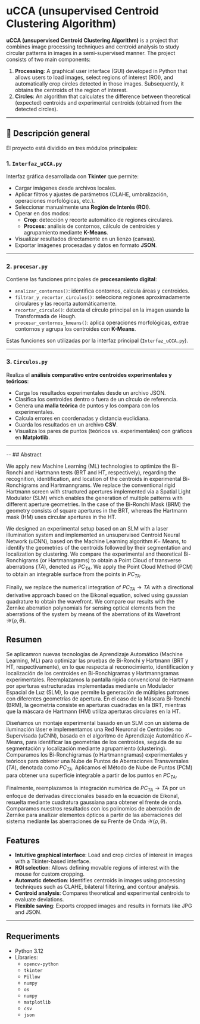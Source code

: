 # uCCA (unsupervised Centroid Clustering Algorithm)

**uCCA (unsupervised Centroid Clustering Algorithm)**  is a project that combines image processing techniques and centroid analysis to study circular patterns in images in a semi-supervised manner. The project consists of two main components:

1. **Processing**: A graphical user interface (GUI) developed in Python that allows users to load images, select regions of interest (ROI), and automatically crop circles detected in those images. Subsequently, it obtains the centroids of the region of interest.
2. **Circles**: An algorithm that calculates the difference between theoretical (expected) centroids and experimental centroids (obtained from the detected circles).
---

## 📄 Descripción general

El proyecto está dividido en tres módulos principales:

### 1. `Interfaz_uCCA.py`
Interfaz gráfica desarrollada con **Tkinter** que permite:
- Cargar imágenes desde archivos locales.  
- Aplicar filtros y ajustes de parámetros (CLAHE, umbralización, operaciones morfológicas, etc.).  
- Seleccionar manualmente una **Región de Interés (ROI)**.  
- Operar en dos modos:
  - **Crop**: detección y recorte automático de regiones circulares.
  - **Process**: análisis de contornos, cálculo de centroides y agrupamiento mediante **K-Means**.
- Visualizar resultados directamente en un lienzo (canvas).
- Exportar imágenes procesadas y datos en formato **JSON**.

---

### 2. `procesar.py`
Contiene las funciones principales de **procesamiento digital**:
- `analizar_contornos()`: identifica contornos, calcula áreas y centroides.  
- `filtrar_y_recortar_circulos()`: selecciona regiones aproximadamente circulares y las recorta automáticamente.  
- `recortar_circulo()`: detecta el círculo principal en la imagen usando la Transformada de Hough.  
- `procesar_contornos_kmeans()`: aplica operaciones morfológicas, extrae contornos y agrupa los centroides con **K-Means**.

Estas funciones son utilizadas por la interfaz principal (`Interfaz_uCCA.py`).

---

### 3. `Circulos.py`
Realiza el **análisis comparativo entre centroides experimentales y teóricos**:
- Carga los resultados experimentales desde un archivo JSON.  
- Clasifica los centroides dentro o fuera de un círculo de referencia.  
- Genera una **malla teórica** de puntos y los compara con los experimentales.  
- Calcula errores en coordenadas y distancia euclidiana.  
- Guarda los resultados en un archivo **CSV**.  
- Visualiza los pares de puntos (teóricos vs. experimentales) con gráficos en **Matplotlib**.

---
-- ## Abstract

We apply new Machine Learning (ML) technologies to optimize the Bi-Ronchi and Hartmann tests (BRT and HT, respectively), regarding the recognition, identification, and location of the centroids in experimental Bi-Ronchigrams and Hartmanngrams. We replace the conventional rigid Hartmann screen with structured apertures implemented via a Spatial Light Modulator (SLM) which enables the generation of multiple patterns with different aperture geometries. In the case of the Bi-Ronchi Mask (BRM) the geometry consists of square apertures in the BRT, whereas the Hartmann mask (HM) uses circular apertures in the HT. 

We designed an experimental setup based on an SLM with a laser illumination system and implemented an unsupervised Centroid Neural Network (uCNN), based on the Machine Learning algorithm $K-$ Means, to identify the geometries of the centroids followed by their segmentation and localization by clustering. We compare the experimental and theoretical Bi-Ronchigrams (or Hartmanngrams) to obtain a Point Cloud of transverse aberrations ($TA$), denoted as $PC_{TA}$. We apply the Point Cloud Method (PCM) to obtain an integrable surface from the points in $PC_{TA}$. 

Finally, we replace the numerical integration of ${PC_{TA}} {\to} {TA}$ with a directional derivative approach based on the Eikonal equation, solved using gaussian quadrature to obtain the wavefront. We compare our results with the Zernike aberration polynomials for sensing optical elements from the aberrations of the system by means of the aberrations of its Wavefront ${\mathcal{W}} ({\rho}, {\theta})$.

## Resumen

Se aplicamron nuevas tecnologías de Aprendizaje Automático (Machine Learning, ML) para optimizar las pruebas de Bi-Ronchi y Hartmann (BRT y HT, respectivamente), en lo que respecta al reconocimiento, identificación y localización de los centroides en Bi-Ronchigramas y Hartmanngramas experimentales. Reemplazamos la pantalla rígida convencional de Hartmann por aperturas estructuradas implementadas mediante un Modulador Espacial de Luz (SLM), lo que permite la generación de múltiples patrones con diferentes geometrías de apertura. En el caso de la Máscara Bi-Ronchi (BRM), la geometría consiste en aperturas cuadradas en la BRT, mientras que la máscara de Hartmann (HM) utiliza aperturas circulares en la HT.

Diseñamos un montaje experimental basado en un SLM con un sistema de iluminación láser e implementamos una Red Neuronal de Centroides no Supervisada (uCNN), basada en el algoritmo de Aprendizaje Automático $K-$ Means, para identificar las geometrías de los centroides, seguida de su segmentación y localización mediante agrupamiento (clustering). Comparamos los Bi-Ronchigramas (o Hartmanngramas) experimentales y teóricos para obtener una Nube de Puntos de Aberraciones Transversales ($TA$), denotada como $PC_{TA}$. Aplicamos el Método de Nube de Puntos (PCM) para obtener una superficie integrable a partir de los puntos en $PC_{TA}$.

Finalmente, reemplazamos la integración numérica de ${PC_{TA}} \to {TA}$ por un enfoque de derivadas direccionales basado en la ecuación de Eikonal, resuelta mediante cuadratura gaussiana para obtener el frente de onda. Comparamos nuestros resultados con los polinomios de aberración de Zernike para analizar elementos ópticos a partir de las aberraciones del sistema mediante las aberraciones de su Frente de Onda ${\mathcal{W}} ({\rho}, {\theta})$.

## Features
- **Intuitive graphical interface**: Load and crop circles of interest in images with a Tkinter-based interface.
- **ROI selection**: Allows defining movable regions of interest with the mouse for custom cropping.
- **Automatic detection**: Identifies centroids in images using processing techniques such as CLAHE, bilateral filtering, and contour analysis.
- **Centroid analysis**: Compares theoretical and experimental centroids to evaluate deviations.
- **Flexible saving**: Exports cropped images and results in formats like JPG and JSON.

---

## Requeriments
- Python 3.12
- Libraries:
  - `opencv-python` 
  - `tkinter`
  - `Pillow` 
  - `numpy`
  - `os`
  - `numpy`
  - `matplotlib`
  - `csv`
  - `json`


